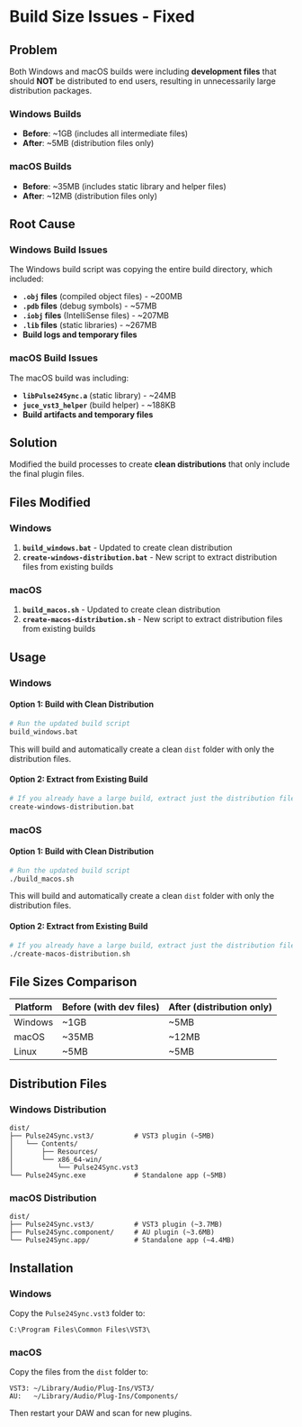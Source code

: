 # Build Size Issues - Fixed

## Problem
Both Windows and macOS builds were including **development files** that should **NOT** be distributed to end users, resulting in unnecessarily large distribution packages.

### Windows Builds
- **Before**: ~1GB (includes all intermediate files)
- **After**: ~5MB (distribution files only)

### macOS Builds
- **Before**: ~35MB (includes static library and helper files)
- **After**: ~12MB (distribution files only)

## Root Cause

### Windows Build Issues
The Windows build script was copying the entire build directory, which included:
- **`.obj` files** (compiled object files) - ~200MB
- **`.pdb` files** (debug symbols) - ~57MB
- **`.iobj` files** (IntelliSense files) - ~207MB
- **`.lib` files** (static libraries) - ~267MB
- **Build logs and temporary files**

### macOS Build Issues
The macOS build was including:
- **`libPulse24Sync.a`** (static library) - ~24MB
- **`juce_vst3_helper`** (build helper) - ~188KB
- **Build artifacts and temporary files**

## Solution
Modified the build processes to create **clean distributions** that only include the final plugin files.

## Files Modified

### Windows
1. **`build_windows.bat`** - Updated to create clean distribution
2. **`create-windows-distribution.bat`** - New script to extract distribution files from existing builds

### macOS
1. **`build_macos.sh`** - Updated to create clean distribution
2. **`create-macos-distribution.sh`** - New script to extract distribution files from existing builds

## Usage

### Windows

#### Option 1: Build with Clean Distribution
```bash
# Run the updated build script
build_windows.bat
```
This will build and automatically create a clean `dist` folder with only the distribution files.

#### Option 2: Extract from Existing Build
```bash
# If you already have a large build, extract just the distribution files
create-windows-distribution.bat
```

### macOS

#### Option 1: Build with Clean Distribution
```bash
# Run the updated build script
./build_macos.sh
```
This will build and automatically create a clean `dist` folder with only the distribution files.

#### Option 2: Extract from Existing Build
```bash
# If you already have a large build, extract just the distribution files
./create-macos-distribution.sh
```

## File Sizes Comparison

| Platform | Before (with dev files) | After (distribution only) |
|----------|------------------------|---------------------------|
| Windows  | ~1GB                   | ~5MB                     |
| macOS    | ~35MB                  | ~12MB                    |
| Linux    | ~5MB                   | ~5MB                     |

## Distribution Files

### Windows Distribution
```
dist/
├── Pulse24Sync.vst3/          # VST3 plugin (~5MB)
│   └── Contents/
│       ├── Resources/
│       └── x86_64-win/
│           └── Pulse24Sync.vst3
└── Pulse24Sync.exe            # Standalone app (~5MB)
```

### macOS Distribution
```
dist/
├── Pulse24Sync.vst3/          # VST3 plugin (~3.7MB)
├── Pulse24Sync.component/     # AU plugin (~3.6MB)
└── Pulse24Sync.app/           # Standalone app (~4.4MB)
```

## Installation

### Windows
Copy the `Pulse24Sync.vst3` folder to:
```
C:\Program Files\Common Files\VST3\
```

### macOS
Copy the files from the `dist` folder to:
```
VST3: ~/Library/Audio/Plug-Ins/VST3/
AU:   ~/Library/Audio/Plug-Ins/Components/
```

Then restart your DAW and scan for new plugins.
